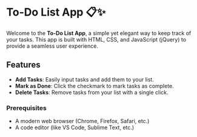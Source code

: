 # To-Do List App 📋✨

Welcome to the **To-Do List App**, a simple yet elegant way to keep track of your tasks. This app is built with HTML, CSS, and JavaScript (jQuery) to provide a seamless user experience. 

## Features

- **Add Tasks**: Easily input tasks and add them to your list.
- **Mark as Done**: Click the checkmark to mark tasks as complete.
- **Delete Tasks**: Remove tasks from your list with a single click.

### Prerequisites

- A modern web browser (Chrome, Firefox, Safari, etc.)
- A code editor (like VS Code, Sublime Text, etc.)

